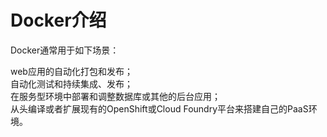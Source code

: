 # Docker介绍
Docker通常用于如下场景： 

web应用的自动化打包和发布；     
自动化测试和持续集成、发布；      
在服务型环境中部署和调整数据库或其他的后台应用；      
从头编译或者扩展现有的OpenShift或Cloud Foundry平台来搭建自己的PaaS环境。       